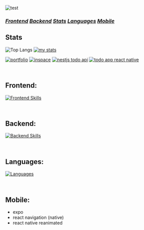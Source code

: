 ![test](https://github.com/user-attachments/assets/53158ce3-eb94-4c32-af76-efe5fd046fb2)

### ***[Frontend](#frontend)*** ***[Backend](#backend)*** ***[Stats](#stats)*** ***[Languages](#languages)*** ***[Mobile](#mobile)***

## Stats

![Top Langs](https://github-readme-stats.vercel.app/api/top-langs/?username=yougotnothing&theme=github_dark_dimmed)
[![my stats](https://github-readme-stats.vercel.app/api/wakatime?username=effulgence&layout=compact&theme=github_dark_dimmed)](https://github.com/anuraghazra/github-readme-stats)

[![portfolio](https://github-readme-stats.vercel.app/api/pin/?username=yougotnothing&repo=portfolio&theme=github_dark_dimmed)](https://github.com/yougotnothing/portfolio)
[![inspace](https://github-readme-stats.vercel.app/api/pin/?username=yougotnothing&repo=inspace&theme=github_dark_dimmed)](https://github.com/yougotnothing/inspace)
[![nestjs todo api](https://github-readme-stats.vercel.app/api/pin/?username=yougotnothing&repo=nestjs-todo-api&theme=github_dark_dimmed)](https://github.com/yougotnothing/nestjs-todo-api)
[![todo app react native](https://github-readme-stats.vercel.app/api/pin/?username=yougotnothing&repo=todo-app-react-native&theme=github_dark_dimmed)](https://github.com/yougotnothing/todo-app-react-native)

<br id="frontend">

## Frontend:
[![Frontend Skills](https://skillicons.dev/icons?i=react,webpack,threejs,vite,apollo,css,html,svelte,styledcomponents,sass)](https://skillicons.dev)

<br id="backend">

## Backend:
[![Backend Skills](https://skillicons.dev/icons?i=nestjs,postgres,graphql,prisma,docker)](https://skillicons.dev)

<br id="languages">

## Languages:
[![Languages](https://skillicons.dev/icons?i=typescript,javascript)](https://skillicons.dev)

<br id="mobile">

## Mobile:
- expo
- react navigation (native)
- react native reanimated
